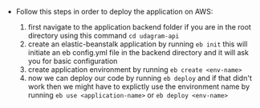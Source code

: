 - Follow this steps in order to deploy the application on AWS:

  1. first navigate to the application backend folder if you are in the root directory using this command `cd udagram-api`
  2. create an elastic-beanstalk application by running `eb init` this will initiate an eb config.yml file in the backend directory and it will ask you for basic configuration
  3. create application environment by running `eb create <env-name>`
  4. now we can deploy our code by running `eb deploy` and if that didn't work then we might have to explictly use the environment name by running `eb use <application-name>` or `eb deploy <env-name>`
